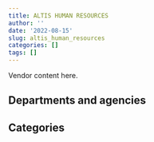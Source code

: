 ```yaml
---
title: ALTIS HUMAN RESOURCES
author: ''
date: '2022-08-15'
slug: altis_human_resources
categories: []
tags: []
---
```


<script src="/rmarkdown-libs/htmlwidgets/htmlwidgets.js"></script>
<link href="/rmarkdown-libs/datatables-css/datatables-crosstalk.css" rel="stylesheet" />
<script src="/rmarkdown-libs/datatables-binding/datatables.js"></script>
<script src="/rmarkdown-libs/jquery/jquery-3.6.0.min.js"></script>
<link href="/rmarkdown-libs/dt-core-bootstrap/css/dataTables.bootstrap.min.css" rel="stylesheet" />
<link href="/rmarkdown-libs/dt-core-bootstrap/css/dataTables.bootstrap.extra.css" rel="stylesheet" />
<script src="/rmarkdown-libs/dt-core-bootstrap/js/jquery.dataTables.min.js"></script>
<script src="/rmarkdown-libs/dt-core-bootstrap/js/dataTables.bootstrap.min.js"></script>
<link href="/rmarkdown-libs/crosstalk/css/crosstalk.min.css" rel="stylesheet" />
<script src="/rmarkdown-libs/crosstalk/js/crosstalk.min.js"></script>
<script src="/rmarkdown-libs/htmlwidgets/htmlwidgets.js"></script>
<link href="/rmarkdown-libs/datatables-css/datatables-crosstalk.css" rel="stylesheet" />
<script src="/rmarkdown-libs/datatables-binding/datatables.js"></script>
<script src="/rmarkdown-libs/jquery/jquery-3.6.0.min.js"></script>
<link href="/rmarkdown-libs/dt-core-bootstrap/css/dataTables.bootstrap.min.css" rel="stylesheet" />
<link href="/rmarkdown-libs/dt-core-bootstrap/css/dataTables.bootstrap.extra.css" rel="stylesheet" />
<script src="/rmarkdown-libs/dt-core-bootstrap/js/jquery.dataTables.min.js"></script>
<script src="/rmarkdown-libs/dt-core-bootstrap/js/dataTables.bootstrap.min.js"></script>
<link href="/rmarkdown-libs/crosstalk/css/crosstalk.min.css" rel="stylesheet" />
<script src="/rmarkdown-libs/crosstalk/js/crosstalk.min.js"></script>

Vendor content here.

## Departments and agencies

<div id="htmlwidget-1" style="width:100%;height:auto;" class="datatables html-widget"></div>
<script type="application/json" data-for="htmlwidget-1">{"x":{"style":"bootstrap","filter":"none","vertical":false,"data":[["<a href=\"/departments/aafc-aac/\">Agriculture and Agri-Food Canada<\/a>","<a href=\"/departments/aandc-aadnc/\">Crown-Indigenous Relations and Northern Affairs Canada<\/a>","<a href=\"/departments/atssc-scdata/\">Administrative Tribunals Support Service of Canada<\/a>","<a href=\"/departments/cas-satj/\">Courts Administration Service<\/a>","<a href=\"/departments/cbsa-asfc/\">Canada Border Services Agency<\/a>","<a href=\"/departments/ced-dec/\">Canada Economic Development for Quebec Regions<\/a>","<a href=\"/departments/cer-rec/\">Canada Energy Regulator<\/a>","<a href=\"/departments/cfia-acia/\">Canadian Food Inspection Agency<\/a>","<a href=\"/departments/chrc-ccdp/\">Canadian Human Rights Commission<\/a>","<a href=\"/departments/cic/\">Immigration, Refugees and Citizenship Canada<\/a>","<a href=\"/departments/cnsc-ccsn/\">Canadian Nuclear Safety Commission<\/a>","<a href=\"/departments/cra-arc/\">Canada Revenue Agency<\/a>","<a href=\"/departments/crtc/\">Canadian Radio-television and Telecommunications Commission<\/a>","<a href=\"/departments/csa-asc/\">Canadian Space Agency<\/a>","<a href=\"/departments/csc-scc/\">Correctional Service of Canada<\/a>","<a href=\"/departments/csps-efpc/\">Canada School of Public Service<\/a>","<a href=\"/departments/cta-otc/\">Canadian Transportation Agency<\/a>","<a href=\"/departments/dfatd-maecd/\">Global Affairs Canada<\/a>","<a href=\"/departments/dfo-mpo/\">Fisheries and Oceans Canada<\/a>","<a href=\"/departments/dnd-mdn/\">National Defence<\/a>","<a href=\"/departments/ec/\">Environment and Climate Change Canada<\/a>","<a href=\"/departments/esdc-edsc/\">Employment and Social Development Canada<\/a>","<a href=\"/departments/fin/\">Department of Finance Canada<\/a>","<a href=\"/departments/hc-sc/\">Health Canada<\/a>","<a href=\"/departments/ic/\">Innovation, Science and Economic Development Canada<\/a>","<a href=\"/departments/infc/\">Infrastructure Canada<\/a>","<a href=\"/departments/irb-cisr/\">Immigration and Refugee Board of Canada<\/a>","<a href=\"/departments/isc-sac/\">Indigenous Services Canada<\/a>","<a href=\"/departments/jus/\">Department of Justice Canada<\/a>","<a href=\"/departments/mpcc-cppm/\">Military Police Complaints Commission of Canada<\/a>","<a href=\"/departments/nrc-cnrc/\">National Research Council Canada<\/a>","<a href=\"/departments/nrcan-rncan/\">Natural Resources Canada<\/a>","<a href=\"/departments/nsira-ossnr/\">National Security and Intelligence Review Agency<\/a>","<a href=\"/departments/oag-bvg/\">Office of the Auditor General of Canada<\/a>","<a href=\"/departments/ocl-cal/\">Office of the Commissioner of Lobbying of Canada<\/a>","<a href=\"/departments/ocol-clo/\">Office of the Commissioner of Official Languages<\/a>","<a href=\"/departments/oic-ci/\">Office of the Information Commissioner of Canada<\/a>","<a href=\"/departments/opc-cpvp/\">Office of the Privacy Commissioner of Canada<\/a>","<a href=\"/departments/osfi-bsif/\">Office of the Superintendent of Financial Institutions Canada<\/a>","<a href=\"/departments/osgg-bsgg/\">Office of the Secretary to the Governor General<\/a>","<a href=\"/departments/pbc-clcc/\">Parole Board of Canada<\/a>","<a href=\"/departments/pc/\">Parks Canada<\/a>","<a href=\"/departments/pch/\">Canadian Heritage<\/a>","<a href=\"/departments/pco-bcp/\">Privy Council Office<\/a>","<a href=\"/departments/phac-aspc/\">Public Health Agency of Canada<\/a>","<a href=\"/departments/ppsc-sppc/\">Public Prosecution Service of Canada<\/a>","<a href=\"/departments/ps-sp/\">Public Safety Canada<\/a>","<a href=\"/departments/psc-cfp/\">Public Service Commission of Canada<\/a>","<a href=\"/departments/pwgsc-tpsgc/\">Public Services and Procurement Canada<\/a>","<a href=\"/departments/rcmp-grc/\">Royal Canadian Mounted Police<\/a>","<a href=\"/departments/ssc-spc/\">Shared Services Canada<\/a>","<a href=\"/departments/swc-cfc/\">Status of Women Canada<\/a>","<a href=\"/departments/tbs-sct/\">Treasury Board of Canada Secretariat<\/a>","<a href=\"/departments/tc/\">Transport Canada<\/a>","<a href=\"/departments/tsb-bst/\">Transportation Safety Board of Canada<\/a>","<a href=\"/departments/wage/\">Department for Women and Gender Equality<\/a>","<a href=\"/departments/wd-deo/\">Western Economic Diversification Canada<\/a>"],["$    204,712.92","$    322,134.78","$     18,581.06",null,"$  1,017,789.37",null,"$    220,692.18","$    132,836.95","$      2,628.92","$    398,849.55",null,"$     30,969.27","$     18,625.95",null,null,null,null,"$  1,474,629.81","$  1,657,810.89","$ 11,016,788.76","$    283,940.89","$    464,549.87","$    119,324.44","$    815,782.57","$    584,087.92","$    138,330.67",null,"$    489,208.05","$    955,896.43",null,"$    261,934.09","$    742,729.54",null,"$          0.00","$     51,239.08","$     23,336.25","$    205,822.54","$    178,665.15",null,null,null,"$    372,421.34","$     56,138.80","$     42,371.35","$    218,016.76","$    266,659.25","$     37,660.25","$    136,645.26","$    491,115.91","$     16,900.40","$    174,923.31","$      9,837.00","$    706,018.54","$    874,387.53","$     36,042.60",null,"$     24,139.25"],["$    204,712.92","$    588,308.57","$          0.00","$     11,802.18","$  1,567,356.63","$     22,987.00","$    326,043.72","$     24,542.24","$    192,339.25","$     35,200.11","$    107,387.80","$     13,027.64",null,null,"$     77,467.15","$     19,827.09",null,"$  1,619,691.02","$  1,348,007.25","$ 10,526,944.17","$      9,669.47","$    393,609.11",null,"$    353,015.25","$    547,837.13","$    264,690.43",null,"$    594,723.61","$  1,034,254.59","$     14,338.70","$     39,891.21","$    290,355.24",null,"$          0.00","$     39,901.07",null,"$    926,348.15","$    270,045.72","$    205,282.48",null,null,"$    484,095.81","$    100,926.14","$    120,451.67",null,"$    368,365.32","$     44,421.29",null,"$    183,067.40","$    716,157.42","$    346,398.36","$    111,743.31","$    702,033.60","$    729,424.95","$     51,005.96","$     10,816.61",null],["$    287,679.25","$    609,763.84","$     50,032.64","$    116,068.26","$  1,781,975.63",null,"$    141,383.14","$    130,524.57","$    122,489.54","$     17,660.16","$    133,573.99","$    171,180.45",null,null,null,null,null,"$    862,952.24","$  1,824,710.42","$ 11,243,654.40","$     85,581.91","$    347,150.18","$     20,289.15","$     51,043.94","$    224,087.23","$    371,841.41",null,"$    853,942.60","$  1,501,317.24","$     38,306.30","$    306,751.37","$    597,596.79",null,"$     54,226.44",null,"$    162,522.02","$  1,677,657.50","$    113,276.16","$    410,521.78","$     83,560.54",null,"$    265,002.75","$     50,772.97","$     29,082.31",null,"$     83,057.33","$     22,374.14",null,"$    846,750.17","$  1,191,425.52","$    437,523.42",null,"$  2,027,676.87","$  1,026,001.08","$    113,180.33","$    447,544.89",null],["$    311,509.56","$    510,170.36","$     58,158.95",null,"$  1,003,764.04",null,"$     82,361.38","$     60,815.31","$    152,619.53",null,"$    110,111.71","$     35,395.30",null,"$    172,462.50",null,null,"$    130,200.00","$    485,203.44","$  2,074,367.68","$  6,273,972.35","$    243,750.86","$    465,472.22",null,"$     36,240.81","$    383,883.24","$    117,896.78","$     60,201.50","$    481,431.47","$  1,427,491.82",null,"$    322,852.04","$  1,031,018.42","$     96,038.70","$     13,994.57",null,"$     13,148.19","$    158,616.08","$     62,723.88","$    323,525.29","$    423,605.50","$     23,052.00","$     79,469.24","$     18,602.54","$     79,816.05","$     61,339.53","$     25,894.00","$    478,998.18",null,"$    893,612.07","$  1,188,170.26","$    690,423.44",null,"$    925,003.03","$  1,596,524.24","$     76,851.55","$    449,047.12",null]],"container":"<table class=\"table table-striped table-hover row-border order-column display\">\n  <thead>\n    <tr>\n      <th>Department<\/th>\n      <th>2017-2018<\/th>\n      <th>2018-2019<\/th>\n      <th>2019-2020<\/th>\n      <th>2020-2021<\/th>\n    <\/tr>\n  <\/thead>\n<\/table>","options":{"order":[[4,"desc"]],"pageLength":10,"autoWidth":true,"columnDefs":[],"orderClasses":false}},"evals":[],"jsHooks":[]}</script>

## Categories

<div id="htmlwidget-2" style="width:100%;height:auto;" class="datatables html-widget"></div>
<script type="application/json" data-for="htmlwidget-2">{"x":{"style":"bootstrap","filter":"none","vertical":false,"data":[["<a href=\"/categories/1_facilities_and_construction/\">Facilities and construction<\/a>","<a href=\"/categories/10_office_management/\">Office management<\/a>","<a href=\"/categories/11_defence/\">Defence<\/a>","<a href=\"/categories/2_professional_services/\">Professional services<\/a>","<a href=\"/categories/3_information_technology/\">Information technology<\/a>","<a href=\"/categories/4_medical/\">Medical<\/a>","<a href=\"/categories/5_transportation_and_logistics/\">Transportation and logistics<\/a>","<a href=\"/categories/8_security_and_protection/\">Security and protection<\/a>","<a href=\"/categories/9_human_capital/\">Human capital<\/a>",null],["$  2,211,463.41","$    170,047.93","$     91,261.48","$ 21,679,247.41","$    768,039.96","$    131,893.28","$     10,500.00",null,"$    231,159.77","$      1,562.18"],["$  1,641,911.33","$     99,856.80","$     86,390.72","$ 21,705,426.04","$  1,759,090.98","$    131,893.28",null,null,"$    190,512.85","$     23,432.72"],["$  2,329,641.94","$    249,087.26","$     86,627.40","$ 25,426,561.66","$  2,402,889.30","$    132,254.64",null,"$    103,123.80","$    203,526.88",null],["$  2,764,423.13","$    193,179.15",null,"$ 18,541,746.58","$  1,856,461.99","$     77,329.21","$     19,349.70",null,"$    257,316.97",null]],"container":"<table class=\"table table-striped table-hover row-border order-column display\">\n  <thead>\n    <tr>\n      <th>Category<\/th>\n      <th>2017-2018<\/th>\n      <th>2018-2019<\/th>\n      <th>2019-2020<\/th>\n      <th>2020-2021<\/th>\n    <\/tr>\n  <\/thead>\n<\/table>","options":{"order":[[4,"desc"]],"pageLength":20,"autoWidth":true,"columnDefs":[],"orderClasses":false,"lengthMenu":[10,20,25,50,100]}},"evals":[],"jsHooks":[]}</script>
